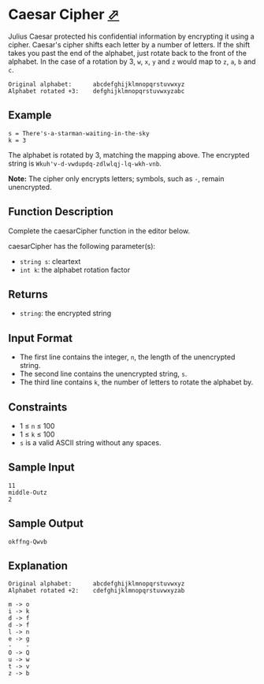 # Caesar Cipher [⬀](https://www.hackerrank.com/challenges/caesar-cipher-1)

Julius Caesar protected his confidential information by encrypting it using a cipher. Caesar's cipher shifts each letter by a number of letters. If the shift takes you past the end of the alphabet, just rotate back to the front of the alphabet. In the case of a rotation by 3, `w`, `x`, `y` and `z` would map to `z`, `a`, `b` and `c`.
```
Original alphabet:      abcdefghijklmnopqrstuvwxyz
Alphabet rotated +3:    defghijklmnopqrstuvwxyzabc
```

## Example
```
s = There's-a-starman-waiting-in-the-sky
k = 3
```

The alphabet is rotated by 3, matching the mapping above. The encrypted string is 
`Wkuh'v-d-vwdupdq-zdlwlqj-lq-wkh-vnb`.

**Note:** The cipher only encrypts letters; symbols, such as `-`, remain unencrypted.

## Function Description

Complete the caesarCipher function in the editor below.

caesarCipher has the following parameter(s):

- `string s`: cleartext
- `int k`: the alphabet rotation factor

## Returns

- `string`: the encrypted string

## Input Format

- The first line contains the integer, `n`, the length of the unencrypted string.
- The second line contains the unencrypted string, `s`.
- The third line contains `k`, the number of letters to rotate the alphabet by.

## Constraints
- 1 ≤ `n` ≤ 100
- 1 ≤ `k` ≤ 100
- `s` is a valid ASCII string without any spaces.

## Sample Input
```
11
middle-Outz
2
```

## Sample Output
```
okffng-Qwvb
```

## Explanation
```
Original alphabet:      abcdefghijklmnopqrstuvwxyz
Alphabet rotated +2:    cdefghijklmnopqrstuvwxyzab

m -> o
i -> k
d -> f
d -> f
l -> n
e -> g
-    -
O -> Q
u -> w
t -> v
z -> b
```
